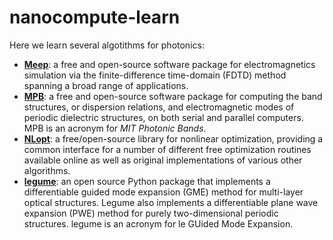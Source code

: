 # nanocompute-learn

Here we learn several algotithms for photonics:
 - [**Meep**](https://meep.readthedocs.io/en/latest/): a free and open-source software package for electromagnetics simulation via the finite-difference time-domain (FDTD) method spanning a broad range of applications.
 - [**MPB**](https://mpb.readthedocs.io/en/latest/): a free and open-source software package for computing the band structures, or dispersion relations, and electromagnetic modes of periodic dielectric structures, on both serial and parallel computers. MPB is an acronym for *MIT Photonic Bands*.
 - [**NLopt**](https://nlopt.readthedocs.io/en/latest/): a free/open-source library for nonlinear optimization, providing a common interface for a number of different free optimization routines available online as well as original implementations of various other algorithms. 
 - [**legume**](https://legume.readthedocs.io/en/latest/): an open source Python package that implements a differentiable guided mode expansion (GME) method for multi-layer optical structures. Legume also implements a differentiable plane wave expansion (PWE) method for purely two-dimensional periodic structures. legume is an acronym for le GUided Mode Expansion.